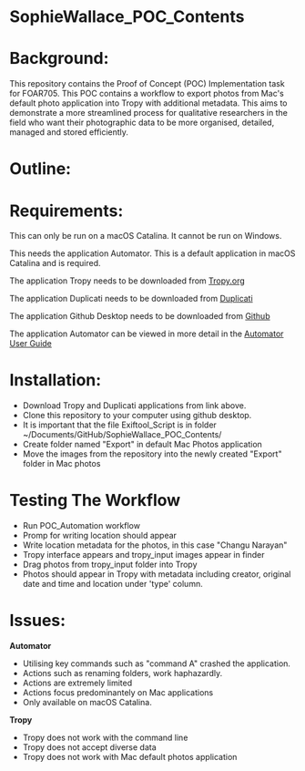 # SophieWallace_POC_Contents


# Background:


This repository contains the Proof of Concept (POC) Implementation task for FOAR705. This POC contains a workflow to export photos from Mac's default photo application into Tropy with additional metadata. This aims to demonstrate a more streamlined process for qualitative researchers in the field who want their photographic data to be more organised, detailed, managed and stored efficiently.


# Outline:


# Requirements:
This can only be run on a macOS Catalina. It cannot be run on Windows.

This needs the application Automator. This is a default application in macOS Catalina and is required.

The application Tropy needs to be downloaded from [Tropy.org](https://tropy.org/download/mac)

The application Duplicati needs to be downloaded from [Duplicati](https://updates.duplicati.com/beta/duplicati-2.0.4.23_beta_2019-07-14.dmg)

The application Github Desktop needs to be downloaded from [Github](https://central.github.com/deployments/desktop/desktop/latest/darwin)

The application Automator can be viewed in more detail in the [Automator User Guide](https://support.apple.com/en-au/guide/automator/welcome/mac)

# Installation:


* Download Tropy and Duplicati applications from link above.
* Clone this repository to your computer using github desktop. 
* It is important that the file Exiftool_Script is in folder ~/Documents/GitHub/SophieWallace_POC_Contents/
* Create folder named "Export" in default Mac Photos application
* Move the images from the repository into the newly created "Export" folder in Mac photos



# Testing The Workflow

* Run POC_Automation workflow
* Promp for writing location should appear
* Write location metadata for the photos, in this case "Changu Narayan"
* Tropy interface appears and tropy_input images appear in finder
* Drag photos from tropy_input folder into Tropy
* Photos should appear in Tropy with metadata including creator, original date and time and location under 'type' column.


# Issues:

**Automator**
* Utilising key commands such as "command A" crashed the application.
* Actions such as renaming folders, work haphazardly.
* Actions are extremely limited
* Actions focus predominantely on Mac applications
* Only available on macOS Catalina.

**Tropy**
* Tropy does not work with the command line
* Tropy does not accept diverse data
* Tropy does not work with Mac default photos application
